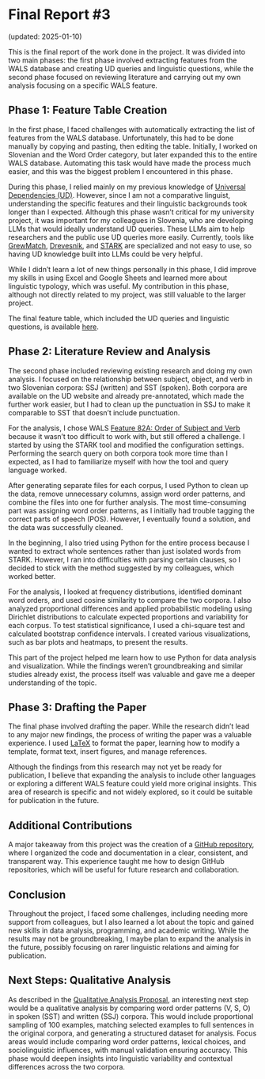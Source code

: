 # Final Report #3
(updated: 2025-01-10)

This is the final report of the work done in the project. It was divided into two main phases: the first phase involved extracting features from the WALS database and creating UD queries and linguistic questions, while the second phase focused on reviewing literature and carrying out my own analysis focusing on a specific WALS feature.

## Phase 1: Feature Table Creation

In the first phase, I faced challenges with automatically extracting the list of features from the WALS database. Unfortunately, this had to be done manually by copying and pasting, then editing the table. Initially, I worked on Slovenian and the Word Order category, but later expanded this to the entire WALS database. Automating this task would have made the process much easier, and this was the biggest problem I encountered in this phase.

During this phase, I relied mainly on my previous knowledge of [Universal Dependencies (UD)](https://universaldependencies.org/). However, since I am not a comparative linguist, understanding the specific features and their linguistic backgrounds took longer than I expected. Although this phase wasn’t critical for my university project, it was important for my colleagues in Slovenia, who are developing LLMs that would ideally understand UD queries. These LLMs aim to help researchers and the public use UD queries more easily. Currently, tools like [GrewMatch](https://match.grew.fr/), [Drevesnik](https://orodja.cjvt.si/drevesnik/), and [STARK](https://github.com/clarinsi/STARK) are specialized and not easy to use, so having UD knowledge built into LLMs could be very helpful.

While I didn’t learn a lot of new things personally in this phase, I did improve my skills in using Excel and Google Sheets and learned more about linguistic typology, which was useful. My contribution in this phase, although not directly related to my project, was still valuable to the larger project.

The final feature table, which included the UD queries and linguistic questions, is available [here](https://docs.google.com/spreadsheets/d/1__Yex-3RSVxV5EE73O_gWyB7J7DTcTU0/edit?gid=1396940900#gid=1396940900).

## Phase 2: Literature Review and Analysis

The second phase included reviewing existing research and doing my own analysis. I focused on the relationship between subject, object, and verb in two Slovenian corpora: SSJ (written) and SST (spoken). Both corpora are available on the UD website and already pre-annotated, which made the further work easier, but I had to clean up the punctuation in SSJ to make it comparable to SST that doesn’t include punctuation.

For the analysis, I chose WALS [Feature 82A: Order of Subject and Verb](https://docs.google.com/spreadsheets/d/1__Yex-3RSVxV5EE73O_gWyB7J7DTcTU0/edit?gid=1396940900#gid=1396940900) because it wasn’t too difficult to work with, but still offered a challenge. I started by using the STARK tool and modified the configuration settings. Performing the search query on both corpora took more time than I expected, as I had to familiarize myself with how the tool and query language worked.

After generating separate files for each corpus, I used Python to clean up the data, remove unnecessary columns, assign word order patterns, and combine the files into one for further analysis. The most time-consuming part was assigning word order patterns, as I initially had trouble tagging the correct parts of speech (POS). However, I eventually found a solution, and the data was successfully cleaned.

In the beginning, I also tried using Python for the entire process because I wanted to extract whole sentences rather than just isolated words from STARK. However, I ran into difficulties with parsing certain clauses, so I decided to stick with the method suggested by my colleagues, which worked better.

For the analysis, I looked at frequency distributions, identified dominant word orders, and used cosine similarity to compare the two corpora. I also analyzed proportional differences and applied probabilistic modeling using Dirichlet distributions to calculate expected proportions and variability for each corpus. To test statistical significance, I used a chi-square test and calculated bootstrap confidence intervals. I created various visualizations, such as bar plots and heatmaps, to present the results.

This part of the project helped me learn how to use Python for data analysis and visualization. While the findings weren’t groundbreaking and similar studies already exist, the process itself was valuable and gave me a deeper understanding of the topic.

## Phase 3: Drafting the Paper

The final phase involved drafting the paper. While the research didn’t lead to any major new findings, the process of writing the paper was a valuable experience. I used [LaTeX](https://www.latex-project.org/) to format the paper, learning how to modify a template, format text, insert figures, and manage references.

Although the findings from this research may not yet be ready for publication, I believe that expanding the analysis to include other languages or exploring a different WALS feature could yield more original insights. This area of research is specific and not widely explored, so it could be suitable for publication in the future.

## Additional Contributions

A major takeaway from this project was the creation of a [GitHub repository](https://github.com/hulln/UD-WALS-Linguistic-Patterns), where I organized the code and documentation in a clear, consistent, and transparent way. This experience taught me how to design GitHub repositories, which will be useful for future research and collaboration.

## Conclusion

Throughout the project, I faced some challenges, including needing more support from colleagues, but I also learned a lot about the topic and gained new skills in data analysis, programming, and academic writing. While the results may not be groundbreaking, I maybe plan to expand the analysis in the future, possibly focusing on rarer linguistic relations and aiming for publication.

## Next Steps: Qualitative Analysis

As described in the [Qualitative Analysis Proposal](./qualitative_analysis_proposal.md), an interesting next step would be a qualitative analysis by comparing word order patterns (V, S, O) in spoken (SST) and written (SSJ) corpora. This would include proportional sampling of 100 examples, matching selected examples to full sentences in the original corpora, and generating a structured dataset for analysis. Focus areas would include comparing word order patterns, lexical choices, and sociolinguistic influences, with manual validation ensuring accuracy. This phase would deepen insights into linguistic variability and contextual differences across the two corpora.